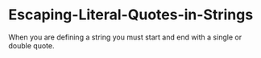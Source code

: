 # Escaping-Literal-Quotes-in-Strings
When you are defining a string you must start and end with a single or double quote. 
